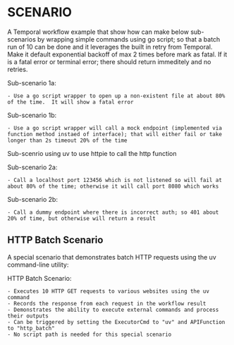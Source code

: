 # SCENARIO

A Temporal workflow example that show how can make below sub-scenarios by wrapping simple commands using go script; so that a batch run of 10 can be done and it leverages the built in retry from Temporal.  Make it default exponential backoff of max 2 times before mark as fatal.
If it is a fatal error or terminal error; there should return immeditely and no retries.

  Sub-scenario 1a:

    - Use a go script wrapper to open up a non-existent file at about 80% of the time.  It will show a fatal error

  Sub-scenario 1b:

    - Use a go script wrapper will call a mock endpoint (implemented via function method instaed of interface); that will either fail or take longer than 2s timeout 20% of the time

Sub-scenrio using uv to use httpie to call the http function

  Sub-scenario 2a:

    - Call a localhost port 123456 which is not listened so will fail at about 80% of the time; otherwise it will call port 8080 which works


  Sub-scenario 2b:

    - Call a dummy endpoint where there is incorrect auth; so 401 about 20% of time, but otherwise will return a result


## HTTP Batch Scenario

A special scenario that demonstrates batch HTTP requests using the uv command-line utility:

  HTTP Batch Scenario:

    - Executes 10 HTTP GET requests to various websites using the uv command
    - Records the response from each request in the workflow result
    - Demonstrates the ability to execute external commands and process their outputs
    - Can be triggered by setting the ExecutorCmd to "uv" and APIFunction to "http_batch"
    - No script path is needed for this special scenario
